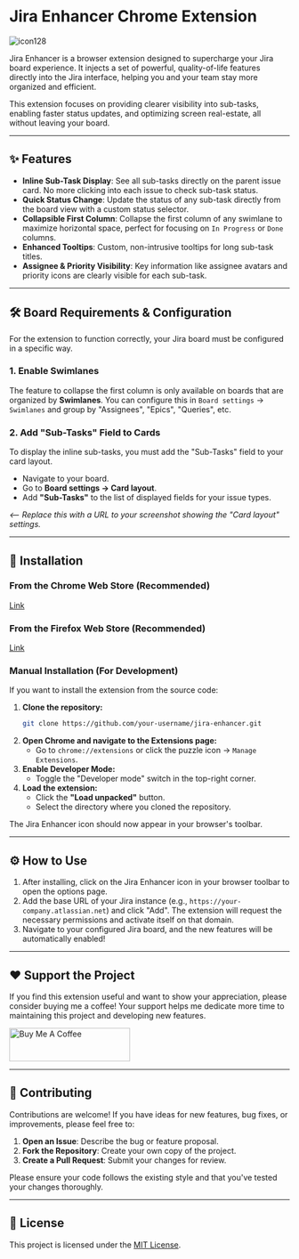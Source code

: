 # Jira Enhancer Chrome Extension

![icon128](https://github.com/user-attachments/assets/c3de73f1-7d63-45db-ae62-e1e808470303)


Jira Enhancer is a browser extension designed to supercharge your Jira board experience. It injects a set of powerful, quality-of-life features directly into the Jira interface, helping you and your team stay more organized and efficient.

This extension focuses on providing clearer visibility into sub-tasks, enabling faster status updates, and optimizing screen real-estate, all without leaving your board.

---

## ✨ Features

-   **Inline Sub-Task Display**: See all sub-tasks directly on the parent issue card. No more clicking into each issue to check sub-task status.
-   **Quick Status Change**: Update the status of any sub-task directly from the board view with a custom status selector.
-   **Collapsible First Column**: Collapse the first column of any swimlane to maximize horizontal space, perfect for focusing on `In Progress` or `Done` columns.
-   **Enhanced Tooltips**: Custom, non-intrusive tooltips for long sub-task titles.
-   **Assignee & Priority Visibility**: Key information like assignee avatars and priority icons are clearly visible for each sub-task.

---

## 🛠️ Board Requirements & Configuration

For the extension to function correctly, your Jira board must be configured in a specific way.

### 1. Enable Swimlanes
The feature to collapse the first column is only available on boards that are organized by **Swimlanes**. You can configure this in `Board settings` → `Swimlanes` and group by "Assignees", "Epics", "Queries", etc.

### 2. Add "Sub-Tasks" Field to Cards
To display the inline sub-tasks, you must add the "Sub-Tasks" field to your card layout.
-   Navigate to your board.
-   Go to **Board settings → Card layout**.
-   Add **"Sub-Tasks"** to the list of displayed fields for your issue types.

 
*<-- Replace this with a URL to your screenshot showing the "Card layout" settings.*

---

## 🚀 Installation

### From the Chrome Web Store (Recommended)

[Link](https://chromewebstore.google.com/detail/jira-board-enhancer/nkeimjniabecobgofpmbdhphbelgbobe)

### From the Firefox Web Store (Recommended)
[Link](https://addons.mozilla.org/en-US/firefox/addon/jira-board-enhancer/)

### Manual Installation (For Development)

If you want to install the extension from the source code:

1.  **Clone the repository:**
    ```bash
    git clone https://github.com/your-username/jira-enhancer.git
    ```
2.  **Open Chrome and navigate to the Extensions page:**
    -   Go to `chrome://extensions` or click the puzzle icon → `Manage Extensions`.
3.  **Enable Developer Mode:**
    -   Toggle the "Developer mode" switch in the top-right corner.
4.  **Load the extension:**
    -   Click the **"Load unpacked"** button.
    -   Select the directory where you cloned the repository.

The Jira Enhancer icon should now appear in your browser's toolbar.

---

## ⚙️ How to Use

1.  After installing, click on the Jira Enhancer icon in your browser toolbar to open the options page.
2.  Add the base URL of your Jira instance (e.g., `https://your-company.atlassian.net`) and click "Add". The extension will request the necessary permissions and activate itself on that domain.
3.  Navigate to your configured Jira board, and the new features will be automatically enabled!

---

## ❤️ Support the Project

If you find this extension useful and want to show your appreciation, please consider buying me a coffee! Your support helps me dedicate more time to maintaining this project and developing new features.

<a href="https://www.buymeacoffee.com/rsallar" target="_blank">
  <img src="https://cdn.buymeacoffee.com/buttons/v2/default-yellow.png" alt="Buy Me A Coffee" style="height: 60px !important;width: 217px !important;">
</a>

---

## 🤝 Contributing

Contributions are welcome! If you have ideas for new features, bug fixes, or improvements, please feel free to:

1.  **Open an Issue**: Describe the bug or feature proposal.
2.  **Fork the Repository**: Create your own copy of the project.
3.  **Create a Pull Request**: Submit your changes for review.

Please ensure your code follows the existing style and that you've tested your changes thoroughly.

---

## 📜 License

This project is licensed under the [MIT License](LICENSE).
